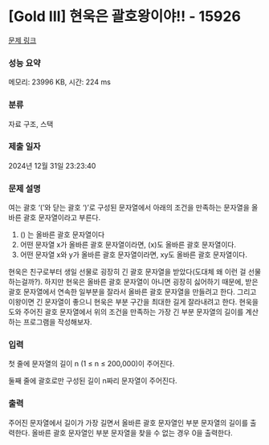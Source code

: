 # [Gold III] 현욱은 괄호왕이야!! - 15926 

[문제 링크](https://www.acmicpc.net/problem/15926) 

### 성능 요약

메모리: 23996 KB, 시간: 224 ms

### 분류

자료 구조, 스택

### 제출 일자

2024년 12월 31일 23:23:40

### 문제 설명

<p>여는 괄호 ‘(’와 닫는 괄호 ‘)’로 구성된 문자열에서 아래의 조건을 만족하는 문자열을 올바른 괄호 문자열이라고 부른다.</p>

<ol>
	<li>() 는 올바른 괄호 문자열이다</li>
	<li>어떤 문자열 x가 올바른 괄호 문자열이라면, (x)도 올바른 괄호 문자열이다.</li>
	<li>어떤 문자열 x와 y가 올바른 괄호 문자열이라면, xy도 올바른 괄호 문자열이다.</li>
</ol>

<p>현욱은 친구로부터 생일 선물로 굉장히 긴 괄호 문자열을 받았다(도대체 왜 이런 걸 선물하는걸까?). 하지만 현욱은 올바른 괄호 문자열이 아니면 굉장히 싫어하기 때문에, 받은 괄호 문자열에서 연속한 일부분을 잘라서 올바른 괄호 문자열을 만들려고 한다. 그리고 이왕이면 긴 문자열이 좋으니 현욱은 부분 구간을 최대한 길게 잘라내려고 한다. 현욱을 도와 주어진 괄호 문자열에서 위의 조건을 만족하는 가장 긴 부분 문자열의 길이를 계산하는 프로그램을 작성해보자.</p>

### 입력 

 <p>첫 줄에 문자열의 길이 n (1 ≤ n ≤ 200,000)이 주어진다.</p>

<p>둘째 줄에 괄호로만 구성된 길이 n짜리 문자열이 주어진다.</p>

### 출력 

 <p>주어진 문자열에서 길이가 가장 길면서 올바른 괄호 문자열인 부분 문자열의 길이를 출력한다. 올바른 괄호 문자열인 부분 문자열을 찾을 수 없는 경우 0을 출력한다.</p>

